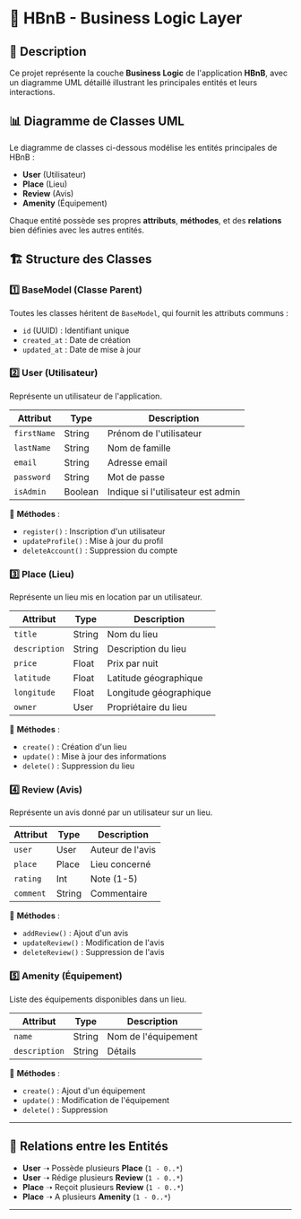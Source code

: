 # 📌 HBnB - Business Logic Layer

## 📝 Description
Ce projet représente la couche **Business Logic** de l'application **HBnB**, avec un diagramme UML détaillé illustrant les principales entités et leurs interactions.

## 📊 Diagramme de Classes UML
Le diagramme de classes ci-dessous modélise les entités principales de HBnB :
- **User** (Utilisateur)
- **Place** (Lieu)
- **Review** (Avis)
- **Amenity** (Équipement)

Chaque entité possède ses propres **attributs**, **méthodes**, et des **relations** bien définies avec les autres entités.

## 🏗️ **Structure des Classes**

### **1️⃣ BaseModel (Classe Parent)**
Toutes les classes héritent de `BaseModel`, qui fournit les attributs communs :
- `id` (UUID) : Identifiant unique
- `created_at` : Date de création
- `updated_at` : Date de mise à jour

### **2️⃣ User (Utilisateur)**
Représente un utilisateur de l'application.

| Attribut  | Type | Description |
|-----------|------|-------------|
| `firstName` | String | Prénom de l'utilisateur |
| `lastName` | String | Nom de famille |
| `email` | String | Adresse email |
| `password` | String | Mot de passe |
| `isAdmin` | Boolean | Indique si l'utilisateur est admin |

🔹 **Méthodes** :
- `register()` : Inscription d'un utilisateur
- `updateProfile()` : Mise à jour du profil
- `deleteAccount()` : Suppression du compte

### **3️⃣ Place (Lieu)**
Représente un lieu mis en location par un utilisateur.

| Attribut  | Type | Description |
|-----------|------|-------------|
| `title` | String | Nom du lieu |
| `description` | String | Description du lieu |
| `price` | Float | Prix par nuit |
| `latitude` | Float | Latitude géographique |
| `longitude` | Float | Longitude géographique |
| `owner` | User | Propriétaire du lieu |

🔹 **Méthodes** :
- `create()` : Création d'un lieu
- `update()` : Mise à jour des informations
- `delete()` : Suppression du lieu

### **4️⃣ Review (Avis)**
Représente un avis donné par un utilisateur sur un lieu.

| Attribut  | Type | Description |
|-----------|------|-------------|
| `user` | User | Auteur de l'avis |
| `place` | Place | Lieu concerné |
| `rating` | Int | Note (1-5) |
| `comment` | String | Commentaire |

🔹 **Méthodes** :
- `addReview()` : Ajout d'un avis
- `updateReview()` : Modification de l'avis
- `deleteReview()` : Suppression de l'avis

### **5️⃣ Amenity (Équipement)**
Liste des équipements disponibles dans un lieu.

| Attribut  | Type | Description |
|-----------|------|-------------|
| `name` | String | Nom de l'équipement |
| `description` | String | Détails |

🔹 **Méthodes** :
- `create()` : Ajout d'un équipement
- `update()` : Modification de l'équipement
- `delete()` : Suppression

---

## 🔗 **Relations entre les Entités**
- **User** ➝ Possède plusieurs **Place** (`1 - 0..*`)
- **User** ➝ Rédige plusieurs **Review** (`1 - 0..*`)
- **Place** ➝ Reçoit plusieurs **Review** (`1 - 0..*`)
- **Place** ➝ A plusieurs **Amenity** (`1 - 0..*`)

---